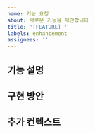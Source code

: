 ```yaml
---
name: 기능 요청
about: 새로운 기능을 제안합니다
title: '[FEATURE] '
labels: enhancement
assignees: ''
---
```


## 기능 설명

<!-- 어떤 기능이 필요한지 설명해주세요 -->

## 구현 방안

<!-- 구현 방안에 대한 아이디어가 있다면 작성해주세요 -->

## 추가 컨텍스트

<!-- 관련된 스크린샷이나 추가 설명이 필요하다면 작성해주세요 -->
